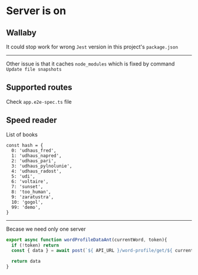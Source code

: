 # Server is on

## Wallaby

It could stop work for wrong `Jest` version in this project's `package.json`

---

Other issue is that it caches `node_modules` which is fixed by command `Update file snapshots`

## Supported routes

Check `app.e2e-spec.ts` file

## Speed reader

List of books
```
const hash = {
  0: 'udhaus_fred',
  1: 'udhaus_napred',
  2: 'udhaus_pari',
  3: 'udhaus_pylnolunie',
  4: 'udhaus_radost',
  5: 'udi',
  6: 'voltaire',
  7: 'sunset',
  8: 'too_human',
  9: 'zaratustra',
  10: 'gogol',
  99: 'demo',
}
```

---

Becase we need only one server

```javascript
export async function wordProfileDataAnt(currentWord, token){
  if (!token) return
  const { data } = await post(`${ API_URL }/word-profile/get/${ currentWord }`, { token })

  return data
}
```